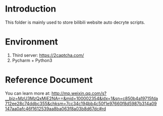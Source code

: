 # Introduction
This folder is mainly used to store bilibili website auto decryte scripts.

# Environment
1. Third server: https://2captcha.com/
2. Pycharm + Python3

# Reference Document
You can learn more at: http://mp.weixin.qq.com/s?__biz=MzU3MzQxMjE2NA==&mid=100002354&idx=1&sn=c850b4a19715fda712ee28c74ddbc355&chksm=7cc34c194bb4c50f1e97660f8d5987b314a09147aa0afc46f1612539aa8ba063f8a03b8d67dc#rd
